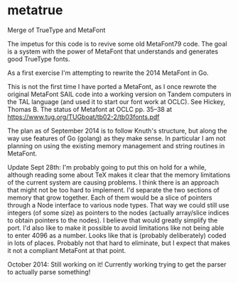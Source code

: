 metatrue
========

Merge of TrueType and MetaFont

The impetus for this code is to revive some old MetaFont79 code.  The goal is
a system with the power of MetaFont that understands and generates good TrueType
fonts.

As a first exercise I'm attempting to rewrite the 2014 MetaFont in Go.

This is not the first time I have ported a MetaFont, as I once rewrote
the original MetaFont SAIL code into a working version on
Tandem computers in the TAL language (and used it to start our font work
at OCLC).  See Hickey, Thomas B. The status of Metafont at OCLC pp. 35–38 at
https://www.tug.org/TUGboat/tb02-2/tb03fonts.pdf 
  
The plan as of September 2014 is to follow Knuth's structure, but along the way use features
of Go (golang) as they make sense.  In particular I am not planning on using
the existing memory management and string routines in MetaFont.


Update Sept 28th:  I'm probably going to put this on hold for a while, although
reading some about TeX makes it clear that the memory limitations of the current
system are causing problems.  I think there is an approach that might not be too
hard to implement.  I'd separate the two sections of memory that grow together.
Each of them would be a slice of pointers through a Node interface to various
node types.  That way we could still use integers (of some size) as pointers
to the nodes (actually array/slice indices to obtain pointers to the nodes).
I believe that would greatly simplify the port.  I'd also like to make it possible
to avoid limitations like not being able to enter 4096 as a number.  Looks like
that is (probably deliberately) coded in lots of places.  Probably not that
hard to eliminate, but I expect that makes it not a compliant MetaFont at that
point.

October 2014: Still working on it!  Currently working trying to get the parser to actually parse something!
